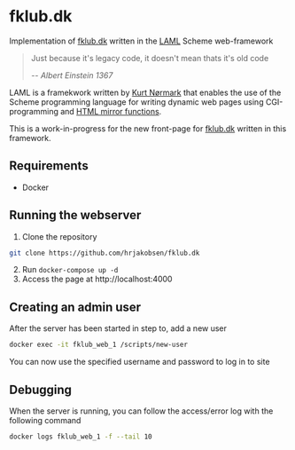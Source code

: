 # fklub.dk
Implementation of [fklub.dk](http://fklub.dk) written in the [LAML](http://people.cs.aau.dk/~normark/laml/) Scheme web-framework
> Just because it's legacy code, it doesn't mean thats it's old code
> 
> -- <cite>Albert Einstein 1367</cite>

LAML is a framekwork written by [Kurt Nørmark](http://people.cs.aau.dk/~normark) that enables the use of the Scheme 
programming language for writing dynamic web pages using CGI-programming and [HTML mirror functions](http://people.cs.aau.dk/~normark/laml-distributions/laml/lib/xml-in-laml/mirrors/man/xhtml10-transitional-mirror.html#MANUAL-TOP). 

This is a work-in-progress for the new front-page for [fklub.dk](http://fklub.dk) written in this framework.

## Requirements
- Docker

## Running the webserver
1. Clone the repository
```bash
git clone https://github.com/hrjakobsen/fklub.dk
```
2. Run `docker-compose up -d`
3. Access the page at http://localhost:4000

## Creating an admin user
After the server has been started in step to, add a new user 
```bash
docker exec -it fklub_web_1 /scripts/new-user
```
You can now use the specified username and password to log in to site

## Debugging
When the server is running, you can follow the access/error log with the following command
```bash
docker logs fklub_web_1 -f --tail 10
```
